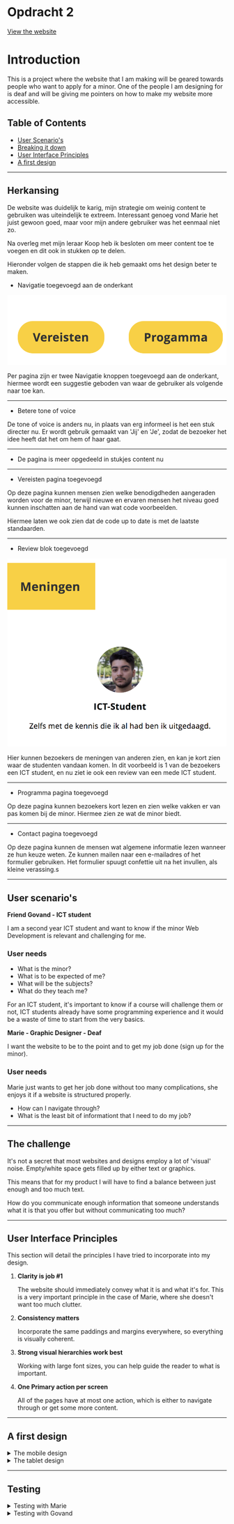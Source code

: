 # Opdracht 2

[View the website](https://moniac.github.io/web-design/opdracht2/dist/index.html)

# Introduction

This is a project where the website that I am making will be geared towards people who want to apply for a minor. One of the people I am designing for is deaf and will be giving me pointers on how to make my website more accessible.

## Table of Contents

*   [User Scenario's](#user-scenario)
*   [Breaking it down](#breaking-it-down)
*   [User Interface Principles](#user-interface-principles)
*   [A first design](#a-first-design)

---

## Herkansing

De website was duidelijk te karig, mijn strategie om weinig content te gebruiken was uiteindelijk te extreem. Interessant genoeg vond Marie het juist gewoon goed, maar voor mijn andere gebruiker was het eenmaal niet zo.

Na overleg met mijn leraar Koop heb ik besloten om meer content toe te voegen en dit ook in stukken op te delen.

Hieronder volgen de stappen die ik heb gemaakt oms het design beter te maken.

* Navigatie toegevoegd aan de onderkant

![nav](./images/design/nav.png)

Per pagina zijn er twee Navigatie knoppen toegevoegd aan de onderkant, hiermee wordt een suggestie geboden van waar de gebruiker als volgende naar toe kan.

---

* Betere tone of voice

De tone of voice is anders nu, in plaats van erg informeel is het een stuk directer nu. Er wordt gebruik gemaakt van 'Jij' en 'Je', zodat de bezoeker het idee heeft dat het om hem of haar gaat.

---

* De pagina is meer opgedeeld in stukjes content nu

---

* Vereisten pagina toegevoegd

Op deze pagina kunnen mensen zien welke benodigdheden aangeraden worden voor de minor, terwijl nieuwe en ervaren mensen het niveau goed kunnen inschatten aan de hand van wat code voorbeelden.

Hiermee laten we ook zien dat de code up to date is met de laatste standaarden.

---

* Review blok toegevoegd

![review](./images/design/review.png)

Hier kunnen bezoekers de meningen van anderen zien, en kan je kort zien waar de studenten vandaan komen. In dit voorbeeld is 1 van de bezoekers een ICT student, en nu ziet ie ook een review van een mede ICT student.

---

* Programma pagina toegevoegd

Op deze pagina kunnen bezoekers kort lezen en zien welke vakken er van pas komen bij de minor. Hiermee zien ze wat de minor biedt.

---

* Contact pagina toegevoegd

Op deze pagina kunnen de mensen wat algemene informatie lezen wanneer ze hun keuze weten. Ze kunnen mailen naar een e-mailadres of het formulier gebruiken. Het formulier spuugt confettie uit na het invullen, als kleine verassing.s



---

## User scenario's

**Friend Govand - ICT student**

I am a second year ICT student and want to know if the minor Web Development is relevant and challenging for me.

### User needs

* What is the minor?
* What is to be expected of me?
* What will be the subjects?
* What do they teach me?

For an ICT student, it's important to know if a course will challenge them or not, ICT students already have some programming experience and it would be a waste of time to start from the very basics.

**Marie - Graphic Designer - Deaf**

I want the website to be to the point and to get my job done (sign up for the minor).

### User needs

Marie just wants to get her job done without too many complications, she enjoys it if a website is structured properly.

* How can I navigate through?
* What is the least bit of informationt that I need to do my job?

---

## The challenge

It's not a secret that most websites and designs employ a lot of 'visual' noise. Empty/white space gets filled up by either text or graphics.

This means that for my product I will have to find a balance between just enough and too much text.

How do you communicate enough information that someone understands what it is that you offer but without communicating too much?

---

## User Interface Principles

This section will detail the principles I have tried to incorporate into my design.

1.  **Clarity is job #1**

    The website should immediately convey what it is and what it's for.
    This is a very important principle in the case of Marie, where she doesn't want too much clutter.

2.  **Consistency matters**

    Incorporate the same paddings and margins everywhere, so everything is visually coherent.

3.  **Strong visual hierarchies work best**

    Working with large font sizes, you can help guide the reader to what is important.

4.  **One Primary action per screen**

    All of the pages have at most one action, which is either to navigate through or get some more content.

---

## A first design

<details>
<summary>The mobile design
</summary>
This design is focused on getting the information as soon as possible.

![Mobile design](images/design/mobile.jpg)

</details>

<details>
<summary>The tablet design</summary>
This design offers more fun elements.

![Tablet design](images/design/tablet.jpg)

</details>

---

## Testing

<details>
<summary>Testing with Marie
</summary>

[Watch the test video with Marie](https://youtu.be/36T3NtQpVuw)

![Marie](images/marie/button.png)

Marie initally clicked on this yellow marker, which was intended as a title but looked too much like a button!

![Marie](images/marie/button-detail.png)

A solution would be to make it more obvious that this is just a title.

![Marie](images/marie/button.png)

</details>


<details>
<summary>Testing with Govand
</summary>

* Design is nice
* It's really straight to the point
* I don't know what is to be expected of me
* I don't know what I will learn
* Titles look clickable when they aren't

</details>